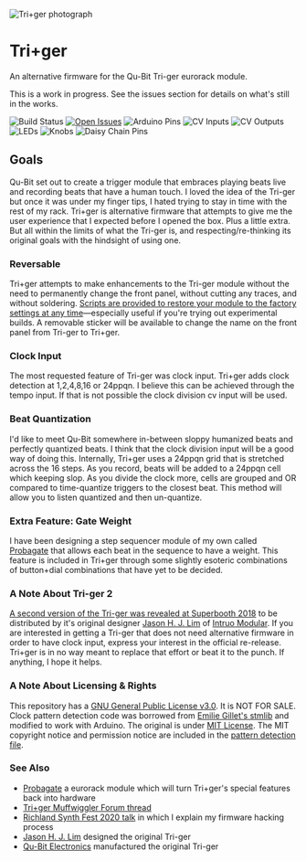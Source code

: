 ![Tri+ger photograph](https://repository-images.githubusercontent.com/256033709/fc436680-84a4-11ea-8528-825dbfbbbdbb)

# Tri+ger

An alternative firmware for the Qu-Bit Tri-ger eurorack module.

This is a work in progress. See the issues section for details on what's still in the works.

![Build Status](https://github.com/MicroWrave/tri-plus-ger/workflows/Build/badge.svg)
[![Open Issues](https://img.shields.io/github/issues/MicroWrave/tri-plus-ger)](https://github.com/MicroWrave/tri-plus-ger/issues)
![Arduino Pins](https://img.shields.io/badge/Arduino%20pins-32%20of%2032-green?logo=arduino)
![CV Inputs](https://img.shields.io/badge/CV%20Inputs-6%20of%206-green)
![CV Outputs](https://img.shields.io/badge/CV%20Outputs-3%20of%203-green)
![LEDs](https://img.shields.io/badge/LEDs-16%20of%2016-green)
![Knobs](https://img.shields.io/badge/Knobs-3%20of%203-green)
![Daisy Chain Pins](https://img.shields.io/badge/Daisy%20Chain%20pins-5%20of%205-green)

## Goals

Qu-Bit set out to create a trigger module that embraces playing beats live and recording beats that have a human touch. I loved the idea of the Tri-ger but once it was under my finger tips, I hated trying to stay in time with the rest of my rack. Tri+ger is alternative firmware that attempts to give me the user experience that I expected before I opened the box. Plus a little extra. But all within the limits of what the Tri-ger is, and respecting/re-thinking its original goals with the hindsight of using one.

### Reversable

Tri+ger attempts to make enhancements to the Tri-ger module without the need to permanently change the front panel, without cutting any traces, and without soldering. [Scripts are provided to restore your module to the factory settings at any time](https://github.com/MicroWrave/tri-plus-ger/wiki/Flashing-hex-Files#restoring-factory-firmware)—especially useful if you're trying out experimental builds. A removable sticker will be available to change the name on the front panel from Tri-ger to Tri+ger.

### Clock Input

The most requested feature of Tri-ger was clock input. Tri+ger adds clock detection at 1,2,4,8,16 or 24ppqn. I believe this can be achieved through the tempo input. If that is not possible the clock division cv input will be used.

### Beat Quantization

I'd like to meet Qu-Bit somewhere in-between sloppy humanized beats and perfectly quantized beats. I think that the clock division input will be a good way of doing this. Internally, Tri+ger uses a 24ppqn grid that is stretched across the 16 steps. As you record, beats will be added to a 24ppqn cell which keeping slop. As you divide the clock more, cells are grouped and OR compared to time-quantize triggers to the closest beat. This method will allow you to listen quantized and then un-quantize.

### Extra Feature: Gate Weight

I have been designing a step sequencer module of my own called [Probagate](https://github.com/MicroWrave/Probagate) that allows each beat in the sequence to have a weight. This feature is included in Tri+ger through some slightly esoteric combinations of button+dial combinations that have yet to be decided.

### A Note About Tri-ger 2

[A second version of the Tri-ger was revealed at Superbooth 2018](https://youtu.be/fCQBjFuuDRg) to be distributed by it's original designer [Jason H. J. Lim](https://github.com/jhjlim) of [Intruo Modular](https://www.instruomodular.com). If you are interested in getting a Tri-ger that does not need alternative firmware in order to have clock input, express your interest in the official re-release. Tri+ger is in no way meant to replace that effort or beat it to the punch. If anything, I hope it helps.

### A Note About Licensing & Rights

This repository has a [GNU General Public License v3.0](https://github.com/MicroWrave/tri-plus-ger/blob/master/LICENSE). It is NOT FOR SALE. Clock pattern detection code was borrowed from [Emilie Gillet's stmlib](https://github.com/pichenettes/stmlib/blob/fd5a4203acf7741f8e13bd4c067ac465bfd1bf25/algorithms/pattern_predictor.h) and modified to work with Arduino. The original is under [MIT License](https://github.com/pichenettes/stmlib/blob/fd5a4203acf7741f8e13bd4c067ac465bfd1bf25/LICENSE). The MIT copyright notice and permission notice are included in the [pattern detection file](https://github.com/MicroWrave/tri-plus-ger/blob/master/src/peaks_pattern_predictor.h).

### See Also
- [Probagate](https://github.com/MicroWrave/Probagate) a eurorack module which will turn Tri+ger's special features back into hardware
- [Tri+ger Muffwiggler Forum thread](https://www.muffwiggler.com/forum/viewtopic.php?f=16&t=231526&p=3258064#p3258064)
- [Richland Synth Fest 2020 talk](https://www.twitch.tv/videos/664368287) in which I explain my firmware hacking process
- [Jason H. J. Lim](https://github.com/jhjlim) designed the original Tri-ger
- [Qu-Bit Electronics](https://github.com/Qu-Bit-Electronix) manufactured the original Tri-ger
